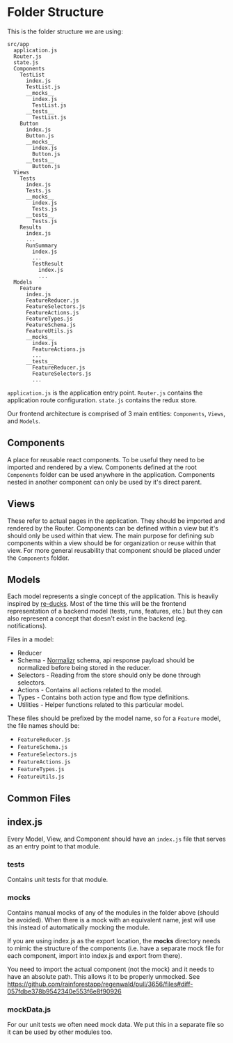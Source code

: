 # Folder Structure


This is the folder structure we are using:

```
src/app
  application.js
  Router.js
  state.js
  Components
    TestList
      index.js
      TestList.js
      __mocks__
        index.js
        TestList.js
      __tests__
        TestList.js
    Button
      index.js
      Button.js
      __mocks__
        index.js
        Button.js
      __tests__
        Button.js
  Views
    Tests
      index.js
      Tests.js
      __mocks__
        index.js
        Tests.js
      __tests__
        Tests.js
    Results
      index.js
      ...
      RunSummary
        index.js
        ...
        TestResult
          index.js
          ...
  Models
    Feature
      index.js
      FeatureReducer.js
      FeatureSelectors.js
      FeatureActions.js
      FeatureTypes.js
      FeatureSchema.js
      FeatureUtils.js
      __mocks__
        index.js
        FeatureActions.js
        ...
      __tests__
        FeatureReducer.js
        FeatureSelectors.js
        ...
```

`application.js` is the application entry point.
`Router.js` contains the application route configuration.
`state.js` contains the redux store.

Our frontend architecture is comprised of 3 main entities: `Components`, `Views`, and `Models`.

## Components

A place for reusable react components. To be useful they need to be imported and rendered by a view. Components defined at the root `Components` folder can be used anywhere in the application. Components nested in another component can only be used by it's direct parent.

## Views

These refer to actual pages in the application. They should be imported and rendered by the Router. Components can be defined within a view but it's should only be used within that view. The main purpose for defining sub components within a view should be for organization or reuse within that view. For more general reusability that component should be placed under the `Components` folder.

## Models

Each model represents a single concept of the application. This is heavily inspired by [re-ducks](https://github.com/alexnm/re-ducks). Most of the time this will be the frontend representation of a backend model (tests, runs, features, etc.) but they can also represent a concept that doesn't exist in the backend (eg. notifications).

Files in a model:
- Reducer
- Schema - [Normalizr](https://github.com/gaearon/normalizr) schema, api response payload should be normalized before being stored in the reducer.
- Selectors - Reading from the store should only be done through selectors.
- Actions - Contains all actions related to the model.
- Types - Contains both action type and flow type definitions.
- Utilities - Helper functions related to this particular model.

These files should be prefixed by the model name, so for a `Feature` model, the file names should be:
- `FeatureReducer.js`
- `FeatureSchema.js`
- `FeatureSelectors.js`
- `FeatureActions.js`
- `FeatureTypes.js`
- `FeatureUtils.js`

## Common Files

## index.js
Every Model, View, and Component should have an `index.js` file that serves as an entry point to that module.

### __tests__
Contains unit tests for that module.

### __mocks__
Contains manual mocks of any of the modules in the folder above (should be avoided). When there is a mock with an equivalent name, jest will use this instead of automatically mocking the module.

If you are using index.js as the export location, the __mocks__ directory needs to mimic the structure of the components (i.e. have a separate mock file for each component, import into index.js and export from there).

You need to import the actual component (not the mock) and it needs to have an absolute path. This allows it to be properly unmocked. See https://github.com/rainforestapp/regenwald/pull/3656/files#diff-057fdbe378b9542340e553f6e8f90926

### mockData.js
For our unit tests we often need mock data. We put this in a separate file so it can be used by other modules too.
